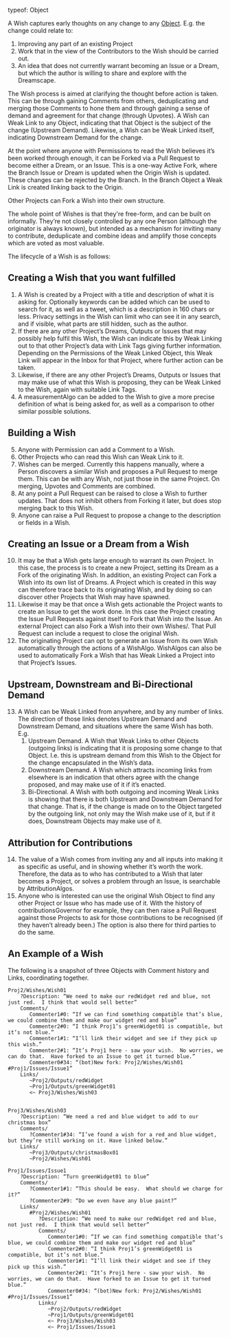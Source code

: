 typeof: Object

A Wish captures early thoughts on any change to any [Object](Object.md).  E.g. the change could relate to:

1. Improving any part of an existing Project
1. Work that in the view of the Contributors to the Wish should be carried out.
1. An idea that does not currently warrant becoming an Issue or a Dream, but which the author is willing to share and explore with the Dreamscape.

The Wish process is aimed at clarifying the thought before action is taken.  This can be through gaining Comments from others, deduplicating and merging those Comments to hone them and through gaining a sense of demand and agreement for that change (through Upvotes). A Wish can Weak Link to any Object, indicating that that Object is the subject of the change (Upstream Demand).  Likewise, a Wish can be Weak Linked itself, indicating Downstream Demand for the change.

At the point where anyone with Permissions to read the Wish believes it’s been worked through enough, it can be Forked via a Pull Request to become either a Dream, or an Issue.  This is a one-way Active Fork, where the Branch Issue or Dream is updated when the Origin Wish is updated. These changes can be rejected by the Branch.  In the Branch Object a Weak Link is created linking back to the Origin.

Other Projects can Fork a Wish into their own structure.

The whole point of Wishes is that they're free-form, and can be built on informally. They’re not closely controlled by any one Person (although the originator is always known), but intended as a mechanism for inviting many to contribute, deduplicate and combine ideas and amplify those concepts which are voted as most valuable. 

The lifecycle of a Wish is as follows:

## Creating a Wish that you want fulfilled

1. A Wish is created by a Project with a title and description of what it is asking for.  Optionally keywords can be added which can be used to search for it, as well as a tweet, which is a description in 160 chars or less.  Privacy settings in the Wish can limit who can see it in any search, and if visible, what parts are still hidden, such as the author.
2. If there are any other Project’s Dreams, Outputs or Issues that may possibly help fulfil this Wish, the Wish can indicate this by Weak Linking out to that other Project’s data with Link Tags giving further information.  Depending on the Permissions of the Weak Linked Object, this Weak Link will appear in the Inbox for that Project, where further action can be taken.  
3. Likewise, if there are any other Project’s Dreams, Outputs or Issues that may make use of what this Wish is proposing, they can be Weak Linked to the Wish, again with suitable Link Tags.  
4. A measurementAlgo can be added to the Wish to give a more precise definition of what is being asked for, as well as a comparison to other similar possible solutions.


## Building a Wish

5. Anyone with Permission can add a Comment to a Wish.
6. Other Projects who can read this Wish can Weak Link to it.
7. Wishes can be merged.  Currently this happens manually, where a Person discovers a similar Wish and proposes a Pull Request to merge them.  This can be with any Wish, not just those in the same Project. On merging, Upvotes and Comments are combined.
8. At any point a Pull Request can be raised to close a Wish to further updates.  That does not inhibit others from Forking it later, but does stop merging back to this Wish.
9. Anyone can raise a Pull Request to propose a change to the description or fields in a Wish.

## Creating an Issue or a Dream from a Wish

10. It may be that a Wish gets large enough to warrant its own Project.  In this case, the process is to create a new Project, setting its Dream as a Fork of the originating Wish.  In addition, an existing Project can Fork a Wish into its own list of Dreams. A Project which is created in this way can therefore trace back to its originating Wish, and by doing so can discover other Projects that Wish may have spawned.
11. Likewise it may be that once a Wish gets actionable the Project wants to create an Issue to get the work done.  In this case the Project creating the Issue Pull Requests against itself to Fork that Wish into the Issue.  An external Project can also Fork a Wish into their own Wishes/.  That Pull Request can include a request to close the original Wish.
12. The originating Project can opt to generate an Issue from its own Wish automatically through the actions of a WishAlgo.  WishAlgos can also be used to automatically Fork a Wish that has Weak Linked a Project into that Project’s Issues.  


## Upstream, Downstream and Bi-Directional Demand

13. A Wish can be Weak Linked from anywhere, and by any number of links.  The direction of those links denotes Upstream Demand and Downstream Demand, and situations where the same Wish has both.  E.g.
    1. Upstream Demand. A Wish that Weak Links to other Objects (outgoing links) is indicating that it is proposing some change to that Object.  I.e. this is upstream demand from this Wish to the Object for the change encapsulated in the Wish’s data.
    2. Downstream Demand. A Wish which attracts incoming links from elsewhere is an indication that others agree with the change proposed, and may make use of it if it’s enacted.  
    3. Bi-Directional. A Wish with both outgoing and incoming Weak Links is showing that there is both Upstream and Downstream Demand for that change.  That is, if the change is made on to the Object targeted by the outgoing link, not only may the Wish make use of it, but if it does, Downstream Objects may make use of it.  

## Attribution for Contributions

14. The value of a Wish comes from inviting any and all inputs into making it as specific as useful, and in showing whether it’s worth the work.  Therefore, the data as to who has contributed to a Wish that later becomes a Project, or solves a problem through an Issue, is searchable by AttributionAlgos.
15. Anyone who is interested can use the original Wish Object to find any other Project or Issue who has made use of it.  With the history of contributionsGovernor for example, they can then raise a Pull Request against those Projects to ask for those contributions to be recognised (if they haven’t already been.)  The option is also there for third parties to do the same. 

## An Example of a Wish

The following is a snapshot of three Objects with Comment history and Links, coordinating together. 

```
Proj2/Wishes/Wish01
    ?Description: “We need to make our redWidget red and blue, not just red.  I think that would sell better”
    Comments/
       Commenter1#0: “If we can find something compatible that’s blue, we could combine them and make our widget red and blue”
       Commenter2#0: “I think Proj1’s greenWidget01 is compatible, but it’s not blue.”
       Commenter1#1: “I’ll link their widget and see if they pick up this wish.”
       Commenter2#1: “It’s Proj1 here - saw your wish.  No worries, we can do that.  Have forked to an Issue to get it turned blue.”
       Commenter0#34: “(bot)New fork: Proj2/Wishes/Wish01 #Proj1/Issues/Issue1”
    Links/
       ~Proj2/Outputs/redWidget 
       ~Proj1/Outputs/greenWidget01 
       <~ Proj3/Wishes/Wish03


Proj3/Wishes/Wish03
    ?Description: “We need a red and blue widget to add to our christmas box”
    Comments/
       ?Commenter1#34: “I’ve found a wish for a red and blue widget, but they’re still working on it. Have linked below.”
    Links/
       ~Proj3/Outputs/christmasBox01
       ~Proj2/Wishes/Wish01

Proj1/Issues/Issue1
    ?Description: “Turn greenWidget01 to blue”
    Comments/
       ?Commenter1#1: “This should be easy.  What should we charge for it?”
       ?Commenter2#9: “Do we even have any blue paint?”
    Links/
       #Proj2/Wishes/Wish01
          ?Description: “We need to make our redWidget red and blue, not just red.  I think that would sell better”
          Comments/
             Commenter1#0: “If we can find something compatible that’s blue, we could combine them and make our widget red and blue”
             Commenter2#0: “I think Proj1’s greenWidget01 is compatible, but it’s not blue.”
             Commenter1#1: “I’ll link their widget and see if they pick up this wish.”
             Commenter2#1: “It’s Proj1 here - saw your wish.  No worries, we can do that.  Have forked to an Issue to get it turned blue.”
             Commenter0#34: “(bot)New fork: Proj2/Wishes/Wish01 #Proj1/Issues/Issue1”
          Links/
             ~Proj2/Outputs/redWidget 
             ~Proj1/Outputs/greenWidget01 
             <~ Proj3/Wishes/Wish03
             <~ Proj1/Issues/Issue1
```
